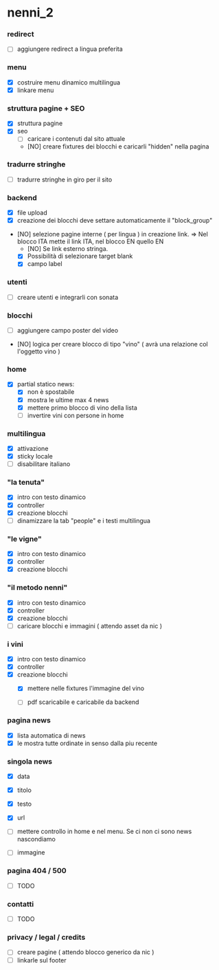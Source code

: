 nenni_2
=======

### redirect
- [ ] aggiungere redirect a lingua preferita

### menu
- [x] costruire menu dinamico multilingua
- [x] linkare menu

### struttura pagine + SEO
- [x] struttura pagine
- [x] seo
    - [ ] caricare i contenuti dal sito attuale
    - [NO] creare fixtures dei blocchi e caricarli "hidden" nella pagina

### tradurre stringhe
- [ ] tradurre stringhe in giro per il sito

### backend
- [x] file upload
- [x] creazione dei blocchi deve settare automaticamente il "block_group"
- [NO] selezione pagine interne ( per lingua ) in creazione link. => Nel blocco ITA mette il link ITA, nel blocco EN quello EN 
    - [NO] Se link esterno stringa. 
    - [x] Possibilità di selezionare target blank
    - [x] campo label

### utenti
- [ ] creare utenti e integrarli con sonata

### blocchi
- [ ] aggiungere campo poster del video
- [NO] logica per creare blocco di tipo "vino" ( avrà una relazione col l'oggetto vino )

### home
- [x] partial statico news:
    - [x] non è spostabile
    - [x] mostra le ultime max 4 news
    - [x] mettere primo blocco di vino della lista
    - [ ] invertire vini con persone in home
    
### multilingua
- [x] attivazione 
- [x] sticky locale
- [ ] disabilitare italiano
 
### "la tenuta"
- [x] intro con testo dinamico
- [x] controller
- [x] creazione blocchi
- [ ] dinamizzare la tab "people" e i testi multilingua

### "le vigne"
- [x] intro con testo dinamico
- [x] controller
- [x] creazione blocchi 

### "il metodo nenni"
- [x] intro con testo dinamico
- [x] controller
- [x] creazione blocchi 
- [ ] caricare blocchi e immagini ( attendo asset da nic )

### i vini
- [x] intro con testo dinamico
- [x] controller
- [x] creazione blocchi
    - [x] mettere nelle fixtures l'immagine del vino 
    - [ ] pdf scaricabile e caricabile da backend
    

### pagina news
- [x] lista automatica di news
- [x] le mostra tutte ordinate in senso dalla piu recente
 
### singola news
- [x] data
- [x] titolo
- [x] testo
- [x] url
- [ ] mettere controllo in home e nel menu. Se ci non ci sono news nascondiamo
- [ ] immagine


### pagina 404 / 500
- [ ] TODO

### contatti
- [ ] TODO
   
### privacy / legal / credits   
- [ ] creare pagine ( attendo blocco generico da nic )
- [ ] linkarle sul footer